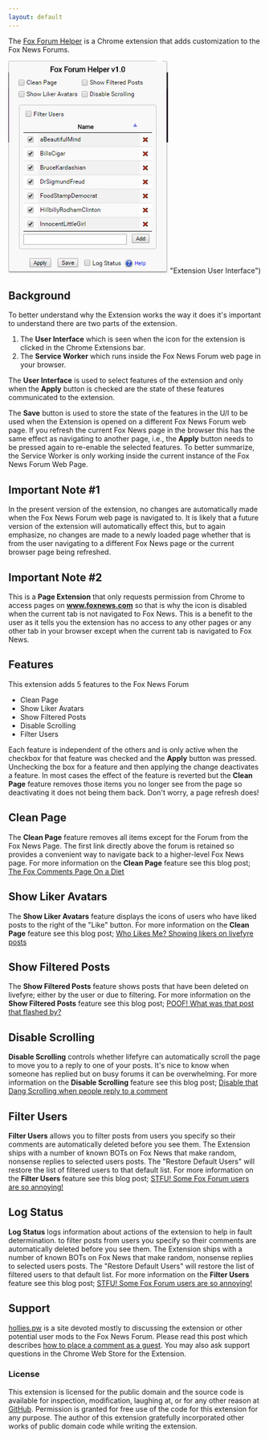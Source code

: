 ```yaml
---
layout: default
---
```


The [Fox Forum Helper](https://github.com/holly4/FoxForumExtension) is a Chrome extension that adds customization to the Fox News Forums. 

![Fox Forum Helper Chrome Extension User Interface](images/ui.png) "Extension User Interface")

## Background

To better understand why the Extension works the way it does it's important to understand there are two parts of the extension.

1. The **User Interface** which is seen when the icon for the extension is clicked in the Chrome Extensions bar.
2. The **Service Worker** which runs inside the Fox News Forum web page in your browser.

The **User Interface** is used to select features of the extension and only when the **Apply** button is checked are the state of these features communicated to the extension.

The **Save** button is used to store the state of the features in the U/I to be used when the Extension is opened on a different Fox News Forum web page. If you refresh the current Fox News page in the browser this has the same effect as navigating to another page, i.e., the **Apply** button needs to be pressed again to re-enable the selected features. To better summarize, the Service Worker is only working inside the current instance of the Fox News Forum Web Page.

## Important Note \#1

In the present version of the extension, no changes are automatically made when the Fox News Forum web page is navigated to. It is likely that a future version of the extension will automatically effect this, but to again emphasize, no changes are made to a newly loaded page whether that is from the user navigating to a different Fox News page or the current browser page being refreshed.

## Important Note \#2

This is a **Page Extension** that only requests permission from Chrome to access pages on **www.foxnews.com** so that is why the icon is disabled when the current tab is not navigated to Fox News. This is a benefit to the user as it tells you the extension has no access to any other pages or any other tab in your browser except when the current tab is navigated to Fox News.

## Features

This extension adds 5 features to the Fox News Forum

* Clean Page
* Show Liker Avatars
* Show Filtered Posts
* Disable Scrolling
* Filter Users

Each feature is independent of the others and is only active when the checkbox for that feature was checked and the **Apply** button was pressed. Unchecking the box for a feature and then applying the change deactivates a feature. In most cases the effect of the feature is reverted but the **Clean Page** feature removes those items you no longer see from the page so deactivating it does not being them back. Don't worry, a page refresh does!

## Clean Page

The **Clean Page** feature removes all items except for the Forum from the Fox News Page. The first link directly above the forum is retained so provides a convenient way to navigate back to a higher-level Fox News page. For more information on the **Clean Page** feature see this blog post; [The Fox Comments Page On a Diet](http://hollies.pw/2016/07/06/the-fox-comments-page-on-a-diet/)

## Show Liker Avatars

The **Show Liker Avatars** feature displays the icons of users who have liked posts to the right of the "Like" button. For more information on the **Clean Page** feature see this blog post; [Who Likes Me? Showing likers on livefyre posts](http://hollies.pw/2016/11/16/who-likes-me-showing-likers-on-livefyre-posts/)

## Show Filtered Posts
The **Show Filtered Posts** feature shows posts that have been deleted on livefyre; either by the user or due to filtering. For more information on the **Show Filtered Posts** feature see this blog post; [POOF! What was that post that flashed by?](http://hollies.pw/2016/11/18/what-was-that-post-that-flashed-by/)

## Disable Scrolling
**Disable Scrolling** controls whether lifefyre can automatically scroll the page to move you to a reply to one of your posts. It's nice to know when someone has replied but on busy forums it can be overwhelming. For more information on the **Disable Scrolling** feature see this blog post; [Disable that Dang Scrolling when people reply to a comment](http://hollies.pw/2016/11/18/disable-that-dang-scrolling-when-people-reply-to-a-comment/)

## Filter Users
**Filter Users** allows you to filter posts from users you specify so their comments are automatically deleted before you see them. The Extension ships with a number of known BOTs on Fox News that make random, nonsense replies to selected users posts. The "Restore Default Users" will restore the list of filtered users to that default list. For more information on the **Filter Users** feature see this blog post; [STFU! Some Fox Forum users are so annoying!](http://hollies.pw/2016/11/29/stfu-some-fox-forum-users-are-so-annoying/)

## Log Status
**Log Status** logs information about actions of the extension to help in fault determination. to filter posts from users you specify so their comments are automatically deleted before you see them. The Extension ships with a number of known BOTs on Fox News that make random, nonsense replies to selected users posts. The "Restore Default Users" will restore the list of filtered users to that default list. For more information on the **Filter Users** feature see this blog post; [STFU! Some Fox Forum users are so annoying!](http://hollies.pw/2016/11/29/stfu-some-fox-forum-users-are-so-annoying/)

## Support

[hollies.pw](http://hollies.pw/) is a site devoted mostly to discussing the extension or other potential user mods to the Fox News Forum. Please read this post which describes [how to place a comment as a guest](http://hollies.pw/). You may also ask support questions in the Chrome Web Store for the Extension.

### License

This extension is licensed for the public domain and the source code is available for inspection, modification, laughing at, or for any other reason at [GitHub](http://github.com/holly4). Permission is granted for free use of the code for this extension for any purpose. The author of this extension gratefully incorporated other works of public domain code while writing the extension.
